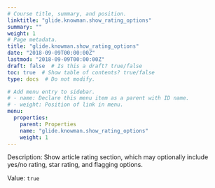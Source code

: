 ```yaml
---
# Course title, summary, and position.
linktitle: "glide.knowman.show_rating_options"
summary: ""
weight: 1
# Page metadata.
title: "glide.knowman.show_rating_options"
date: "2018-09-09T00:00:00Z"
lastmod: "2018-09-09T00:00:00Z"
draft: false  # Is this a draft? true/false
toc: true  # Show table of contents? true/false
type: docs  # Do not modify.

# Add menu entry to sidebar.
# - name: Declare this menu item as a parent with ID name.
# - weight: Position of link in menu.
menu:
  properties:
    parent: Properties
    name: "glide.knowman.show_rating_options"
    weight: 1
---
```


Description: Show article rating section, which may optionally include yes/no rating, star rating, and flagging options.


Value: `true`
